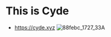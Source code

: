 # This is Cyde
* https://cyde.xyz
![88febc_1727_33A](https://github.com/user-attachments/assets/4bd7681e-0d32-406f-9a25-f28b01a340e5)
